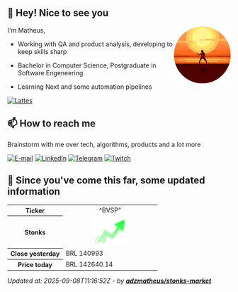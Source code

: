 ## 👋 Hey! Nice to see you 

<img src="./images/training.gif" width="128" height="128" align="right"/>

I'm Matheus, 

- Working with QA and product analysis, developing to keep skills sharp

- Bachelor in Computer Science, Postgraduate in Software Engeneering 

- Learning Next and some automation pipelines



<a href="http://lattes.cnpq.br/0189197140924207"><img alt="Lattes" title="Lattes" src="https://img.shields.io/badge/-Lattes-2E5BAA?style=for-the-badge&logo=GitBook&logoColor=white"/></a>

## 📫 How to reach me 

Brainstorm with me over tech, algorithms, products and a lot more

[![E-mail](https://img.shields.io/badge/Microsoft_Outlook-0078D4?style=for-the-badge&logo=microsoft-outlook&logoColor=white)](mailto:matheusvieira.p@hotmail.com)
[![LinkedIn](https://img.shields.io/static/v1?style=for-the-badge&message=LinkedIn&color=0A66C2&logo=LinkedIn&logoColor=FFFFFF&label=)](https://www.linkedin.com/in/matheus-avp/)
[![Telegram](https://img.shields.io/badge/Telegram-2CA5E0?style=for-the-badge&logo=telegram&logoColor=white)](https://t.me/aDzMatheus)
[![Twitch](https://img.shields.io/badge/Twitch-9347FF?style=for-the-badge&logo=twitch&logoColor=white)](https://www.twitch.tv/adzmatheus)





## 📰 Since you've come this far, some updated information




<table>
    <tr>
        <th> Ticker </th>
        <td> <div align="center"> ^BVSP" </div> </td>
    </tr>
    <tr>
        <th> Stonks </th>
        <td> <div align="center"> <img src="https://github.com/adzmatheus/stonks-market/blob/main/assets/income.svg"/> </div> </td>
    </tr>
    <tr>
        <th>Close yesterday </th>
        <td width="200px"> BRL 140993 </td>
    </tr>
    <tr>
        <th>Price today</th>
        <td> BRL 142640.14 </td>
    </tr>
</table>


<div align="left">

*Updated at: 2025-09-08T11:16:52Z - by **[adzmatheus/stonks-market](https://github.com/adzmatheus/stonks-market)***

</div>



